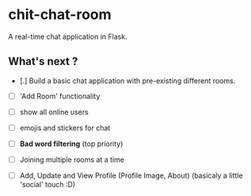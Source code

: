 # chit-chat-room
A real-time chat application in Flask.


## What's next ?
- [.] Build a basic chat application with pre-existing different rooms.
- [ ] 'Add Room' functionality 
- [ ] show all online users
- [ ] emojis and stickers for chat
- [ ] **Bad word filtering** (top priority)
- [ ] Joining multiple rooms at a time
- [ ] Add, Update and View Profile (Profile Image, About) (basicaly a little 'social' touch :D)

